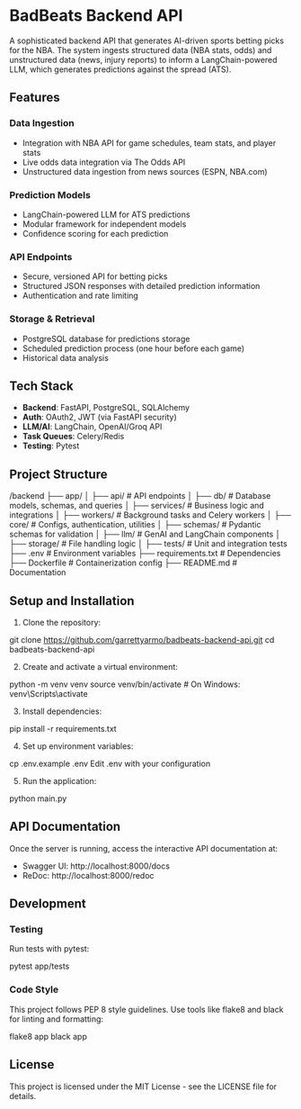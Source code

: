 # BadBeats Backend API

A sophisticated backend API that generates AI-driven sports betting picks for the NBA. The system ingests structured data (NBA stats, odds) and unstructured data (news, injury reports) to inform a LangChain-powered LLM, which generates predictions against the spread (ATS).

## Features

### Data Ingestion
- Integration with NBA API for game schedules, team stats, and player stats
- Live odds data integration via The Odds API
- Unstructured data ingestion from news sources (ESPN, NBA.com)

### Prediction Models
- LangChain-powered LLM for ATS predictions
- Modular framework for independent models
- Confidence scoring for each prediction

### API Endpoints
- Secure, versioned API for betting picks
- Structured JSON responses with detailed prediction information
- Authentication and rate limiting

### Storage & Retrieval
- PostgreSQL database for predictions storage
- Scheduled prediction process (one hour before each game)
- Historical data analysis

## Tech Stack

- **Backend**: FastAPI, PostgreSQL, SQLAlchemy
- **Auth**: OAuth2, JWT (via FastAPI security)
- **LLM/AI**: LangChain, OpenAI/Groq API
- **Task Queues**: Celery/Redis
- **Testing**: Pytest

## Project Structure

/backend
├── app/
│   ├── api/        # API endpoints
│   ├── db/         # Database models, schemas, and queries
│   ├── services/   # Business logic and integrations
│   ├── workers/    # Background tasks and Celery workers
│   ├── core/       # Configs, authentication, utilities
│   ├── schemas/    # Pydantic schemas for validation
│   ├── llm/        # GenAI and LangChain components
│   ├── storage/    # File handling logic
│   ├── tests/      # Unit and integration tests
├── .env           # Environment variables
├── requirements.txt # Dependencies
├── Dockerfile     # Containerization config
├── README.md      # Documentation

## Setup and Installation

1. Clone the repository:

git clone https://github.com/garrettyarmo/badbeats-backend-api.git
cd badbeats-backend-api

2. Create and activate a virtual environment:

python -m venv venv
source venv/bin/activate  # On Windows: venv\Scripts\activate

3. Install dependencies:

pip install -r requirements.txt

4. Set up environment variables:

cp .env.example .env
Edit .env with your configuration

5. Run the application:

python main.py

## API Documentation

Once the server is running, access the interactive API documentation at:
- Swagger UI: http://localhost:8000/docs
- ReDoc: http://localhost:8000/redoc

## Development

### Testing

Run tests with pytest:

pytest app/tests

### Code Style

This project follows PEP 8 style guidelines. Use tools like flake8 and black for linting and formatting:

flake8 app
black app

## License

This project is licensed under the MIT License - see the LICENSE file for details.